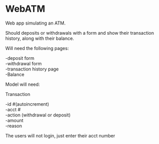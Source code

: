 # WebATM

Web app simulating an ATM.  
  
Should deposits or withdrawals with a form and show their transaction history, along with their balance.  
  
Will need the following pages:  
  
-deposit form  
-withdrawal form  
-transaction history page  
-Balance  
  
Model will need:   
  
Transaction  
  
-id #(autoincrement)  
-acct #  
-action (withdrawal or deposit)  
-amount  
-reason  
  
The users will not login, just enter their acct number  
